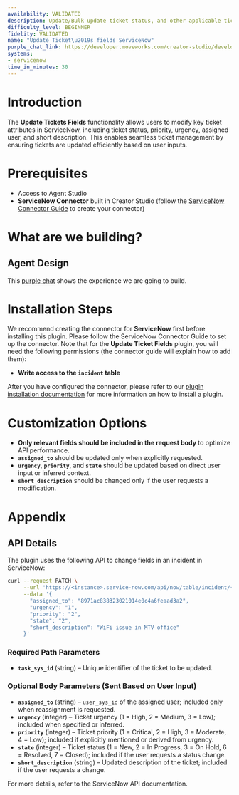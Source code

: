```yaml
---
availability: VALIDATED
description: Update/Bulk update ticket status, and other applicable ticket fields.
difficulty_level: BEGINNER
fidelity: VALIDATED
name: "Update Ticket\u2019s fields ServiceNow"
purple_chat_link: https://developer.moveworks.com/creator-studio/developer-tools/purple-chat/?conversation=%7B%22startTimestamp%22%3A%2211%3A43+AM%22%2C%22messages%22%3A%5B%7B%22parts%22%3A%5B%7B%22richText%22%3A%22I+want+to+update+the+status+of+a+ticket.%22%7D%5D%2C%22role%22%3A%22user%22%7D%2C%7B%22parts%22%3A%5B%7B%22richText%22%3A%22Okay%2C+which+ticket+would+you+like+to+update%3F%22%7D%5D%2C%22role%22%3A%22assistant%22%7D%2C%7B%22role%22%3A%22user%22%2C%22parts%22%3A%5B%7B%22richText%22%3A%22%3Cp%3EINC0012345%3C%2Fp%3E%22%7D%5D%7D%2C%7B%22parts%22%3A%5B%7B%22richText%22%3A%22Okay%2C+I+can+update+ticket+INC0012345.+What+is+the+new+status+you+want+to+set%3F%22%7D%5D%2C%22role%22%3A%22assistant%22%7D%2C%7B%22parts%22%3A%5B%7B%22richText%22%3A%22%3Cp%3EChange+ticket+number+INC0012345+Set+it+to+%27In+Progress%27%3C%2Fp%3E%22%7D%5D%2C%22role%22%3A%22user%22%7D%2C%7B%22parts%22%3A%5B%7B%22richText%22%3A%22Okay%2C+I%27ll+update+the+status+of+ticket+INC0012345+to+%27In+Progress%27.+Is+that+correct%3F%22%7D%2C%7B%22buttons%22%3A%5B%7B%22buttonText%22%3A%22Confirm%22%2C%22style%22%3A%22filled%22%7D%2C%7B%22buttonText%22%3A%22Edit%22%2C%22style%22%3A%22outlined%22%7D%2C%7B%22buttonText%22%3A%22Cancel%22%2C%22style%22%3A%22outlined%22%7D%5D%7D%5D%2C%22role%22%3A%22assistant%22%7D%2C%7B%22parts%22%3A%5B%7B%22richText%22%3A%22Updated+ticket+INC0012345%22%7D%2C%7B%22citations%22%3A%5B%7B%22citationTitle%22%3A%22INC0012345%22%2C%22connectorName%22%3A%22servicenow%22%7D%5D%7D%5D%2C%22role%22%3A%22assistant%22%7D%5D%7D
systems:
- servicenow
time_in_minutes: 30
---
```


# Introduction

The **Update Tickets Fields** functionality allows users to modify key ticket attributes in ServiceNow, including ticket status, priority, urgency, assigned user, and short description. This enables seamless ticket management by ensuring tickets are updated efficiently based on user inputs.

# Prerequisites

- Access to Agent Studio
- **ServiceNow Connector** built in Creator Studio (follow the [ServiceNow Connector Guide](https://developer.moveworks.com/creator-studio/resources/connector?id=servicenow) to create your connector)

# What are we building?

## Agent Design

This [purple chat](https://developer.moveworks.com/creator-studio/developer-tools/purple-chat/?conversation=%7B%22startTimestamp%22%3A%2211%3A43+AM%22%2C%22messages%22%3A%5B%7B%22parts%22%3A%5B%7B%22richText%22%3A%22I+want+to+update+the+status+of+a+ticket.%22%7D%5D%2C%22role%22%3A%22user%22%7D%2C%7B%22parts%22%3A%5B%7B%22richText%22%3A%22Okay%2C+which+ticket+would+you+like+to+update%3F%22%7D%5D%2C%22role%22%3A%22assistant%22%7D%2C%7B%22role%22%3A%22user%22%2C%22parts%22%3A%5B%7B%22richText%22%3A%22%3Cp%3EINC0012345%3C%2Fp%3E%22%7D%5D%7D%2C%7B%22parts%22%3A%5B%7B%22richText%22%3A%22Okay%2C+I+can+update+ticket+INC0012345.+What+is+the+new+status+you+want+to+set%3F%22%7D%5D%2C%22role%22%3A%22assistant%22%7D%2C%7B%22parts%22%3A%5B%7B%22richText%22%3A%22%3Cp%3EChange+ticket+number+INC0012345+Set+it+to+%27In+Progress%27%3C%2Fp%3E%22%7D%5D%2C%22role%22%3A%22user%22%7D%2C%7B%22parts%22%3A%5B%7B%22richText%22%3A%22Okay%2C+I%27ll+update+the+status+of+ticket+INC0012345+to+%27In+Progress%27.+Is+that+correct%3F%22%7D%2C%7B%22buttons%22%3A%5B%7B%22buttonText%22%3A%22Confirm%22%2C%22style%22%3A%22filled%22%7D%2C%7B%22buttonText%22%3A%22Edit%22%2C%22style%22%3A%22outlined%22%7D%2C%7B%22buttonText%22%3A%22Cancel%22%2C%22style%22%3A%22outlined%22%7D%5D%7D%5D%2C%22role%22%3A%22assistant%22%7D%2C%7B%22parts%22%3A%5B%7B%22richText%22%3A%22Updated+ticket+INC0012345%22%7D%2C%7B%22citations%22%3A%5B%7B%22citationTitle%22%3A%22INC0012345%22%2C%22connectorName%22%3A%22servicenow%22%7D%5D%7D%5D%2C%22role%22%3A%22assistant%22%7D%5D%7D) shows the experience we are going to build.

# Installation Steps

We recommend creating the connector for **ServiceNow** first before installing this plugin. Please follow the ServiceNow Connector Guide to set up the connector. Note that for the **Update Ticket Fields** plugin, you will need the following permissions (the connector guide will explain how to add them):

- **Write access to the `incident` table**

After you have configured the connector, please refer to our [plugin installation documentation](https://help.moveworks.com/docs/ai-agent-marketplace-installation) for more information on how to install a plugin.

# Customization Options

- **Only relevant fields should be included in the request body** to optimize API performance.
- **`assigned_to`** should be updated only when explicitly requested.
- **`urgency`**, **`priority`**, and **`state`** should be updated based on direct user input or inferred context.
- **`short_description`** should be changed only if the user requests a modification.

# Appendix

## API Details

The plugin uses the following API to change fields in an incident in ServiceNow:

```bash
curl --request PATCH \
     --url 'https://<instance>.service-now.com/api/now/table/incident/{{task_sys_id}}' \
     --data '{
       "assigned_to": "8971ac838323021014e0c4a6feaad3a2",
       "urgency": "1",
       "priority": "2",
       "state": "2",
       "short_description": "WiFi issue in MTV office"
     }'
```

### Required Path Parameters

- **`task_sys_id`** (string) – Unique identifier of the ticket to be updated.

### Optional Body Parameters (Sent Based on User Input)

- **`assigned_to`** (string) – `user_sys_id` of the assigned user; included only when reassignment is requested.
- **`urgency`** (integer) – Ticket urgency (1 = High, 2 = Medium, 3 = Low); included when specified or inferred.
- **`priority`** (integer) – Ticket priority (1 = Critical, 2 = High, 3 = Moderate, 4 = Low); included if explicitly mentioned or derived from urgency.
- **`state`** (integer) – Ticket status (1 = New, 2 = In Progress, 3 = On Hold, 6 = Resolved, 7 = Closed); included if the user requests a status change.
- **`short_description`** (string) – Updated description of the ticket; included if the user requests a change.

For more details, refer to the ServiceNow API documentation.
